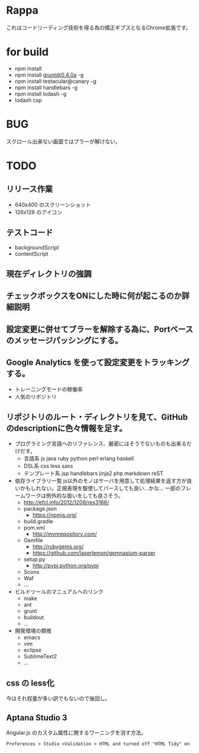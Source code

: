 
# Rappa
これはコードリーディング技術を得る為の矯正ギブスとなるChrome拡張です。  

# for build
- npm install
- npm install grunt@0.4.0a -g
- npm install testacular@canary -g
- npm install handlebars -g
- npm install lodash -g
- lodash csp



# BUG
スクロール出来ない画面ではブラーが解けない。

# TODO

## リリース作業
- 640x400 のスクリーンショット
- 128x128 のアイコン

## テストコード
- backgroundScript
- contentScript

## 現在ディレクトリの強調

## チェックボックスをONにした時に何が起こるのか詳細説明

## 設定変更に併せてブラーを解除する為に、Portベースのメッセージパッシングにする。

## Google Analytics を使って設定変更をトラッキングする。
  - トレーニングモードの稼働率
  - 人気のリポジトリ


## リポジトリのルート・ディレクトリを見て、GitHubのdescriptionに色々情報を足す。
- プログラミング言語へのリファレンス、厳密にはそうでないものも出来るだけだす。
    - 言語系  js java ruby python perl erlang haskell
    - DSL系 css less sass 
    - テンプレート系 jsp handlebars jinja2 php markdown reST
- 依存ライブラリ一覧
      js以外のモノはサーバを用意して処理結果を返す方が良いかもしれない。正規表現を駆使してパースしても良い…かな…
      一部のフレームワークは例外的な扱いをしても良さそう。
    - http://efcl.info/2012/1209/res3166/
    - package.json
        - https://npmjs.org/
    - build.gradle
    - pom.xml
        - http://mvnrepository.com/
    - Gemfile
        - http://rubygems.org/
        - https://github.com/laserlemon/gemnasium-parser
    - setup.py
        - http://pypi.python.org/pypi
    - Scons
    - Waf
    - ...
- ビルドツールのマニュアルへのリンク
    - make
    - ant
    - grunt
    - buildout
    - ...
- 開発環境の類推
    - emacs
    - vim
    - eclipse
    - SublimeText2
    - ...

## css の less化
今はそれ程量が多い訳でもないので後回し。

## Aptana Studio 3
Angular.js のカスタム属性に関するワーニングを消す方法。

    Preferences > Studio >Validation > HTML and turned off "HTML Tidy" on 
